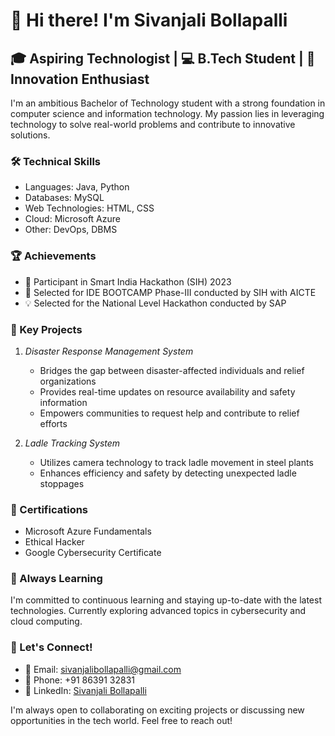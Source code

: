 # 👋 Hi there! I'm Sivanjali Bollapalli

## 🎓 Aspiring Technologist | 💻 B.Tech Student | 🚀 Innovation Enthusiast

I'm an ambitious Bachelor of Technology student with a strong foundation in computer science and information technology. My passion lies in leveraging technology to solve real-world problems and contribute to innovative solutions.

### 🛠️ Technical Skills
- Languages: Java, Python
- Databases: MySQL
- Web Technologies: HTML, CSS
- Cloud: Microsoft Azure
- Other: DevOps, DBMS

### 🏆 Achievements
- 🥇 Participant in Smart India Hackathon (SIH) 2023
- 🚀 Selected for IDE BOOTCAMP Phase-III conducted by SIH with AICTE
- 💡 Selected for the National Level Hackathon conducted by SAP

### 🌟 Key Projects
1. *Disaster Response Management System*
   - Bridges the gap between disaster-affected individuals and relief organizations
   - Provides real-time updates on resource availability and safety information
   - Empowers communities to request help and contribute to relief efforts

2. *Ladle Tracking System*
   - Utilizes camera technology to track ladle movement in steel plants
   - Enhances efficiency and safety by detecting unexpected ladle stoppages

### 📜 Certifications
- Microsoft Azure Fundamentals
- Ethical Hacker
- Google Cybersecurity Certificate

### 🌱 Always Learning
I'm committed to continuous learning and staying up-to-date with the latest technologies. Currently exploring advanced topics in cybersecurity and cloud computing.

### 🤝 Let's Connect!
- 📧 Email: sivanjalibollapalli@gmail.com
- 📱 Phone: +91 86391 32831
- 💼 LinkedIn: [Sivanjali Bollapalli](https://www.linkedin.com/in/sivanjali-bollapalli)

I'm always open to collaborating on exciting projects or discussing new opportunities in the tech world. Feel free to reach out!
